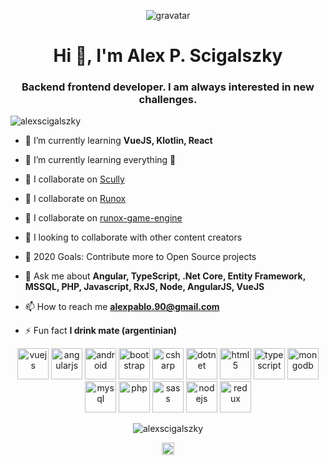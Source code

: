 <p align="center"> <img src="https://s.gravatar.com/avatar/49e755c948a7e2b1efa3666bcb3ce7db?s=80" alt="gravatar" /> </p>
<h1 align="center">Hi 👋, I'm Alex P. Scigalszky</h1>
<h3 align="center">Backend frontend developer. I am always interested in new challenges.</h3>

<p align="left"> <img src="https://komarev.com/ghpvc/?username=alexscigalszky" alt="alexscigalszky" /> </p>

- 🌱 I’m currently learning **VueJS, Klotlin, React**
- 🌱 I’m currently learning everything 🤣

- 👯 I collaborate on [Scully](https://github.com/scullyio/scully)

- 👯 I collaborate on [Runox](https://github.com/jorgeucano/RunoX)

- 👯 I collaborate on [runox-game-engine](https://github.com/runox-game/game-engine)

- 👯 I looking to collaborate with other content creators

- 🥅 2020 Goals: Contribute more to Open Source projects

- 💬 Ask me about **Angular, TypeScript, .Net Core, Entity Framework, MSSQL, PHP, Javascript, RxJS, Node, AngularJS, VueJS**

- 📫 How to reach me **alexpablo.90@gmail.com**

- ⚡ Fun fact **I drink mate (argentinian)**

<p align="center">
  <img src="https://devicons.github.io/devicon/devicon.git/icons/vuejs/vuejs-original-wordmark.svg" alt="vuejs" width="50" height="50"/>
  <img src="https://devicons.github.io/devicon/devicon.git/icons/angularjs/angularjs-original.svg" alt="angularjs" width="50" height="50"/>
  <img src="https://devicons.github.io/devicon/devicon.git/icons/android/android-original-wordmark.svg" alt="android" width="50" height="50"/>
  <img src="https://devicons.github.io/devicon/devicon.git/icons/bootstrap/bootstrap-plain.svg" alt="bootstrap" width="50" height="50"/>
  <img src="https://devicons.github.io/devicon/devicon.git/icons/csharp/csharp-original.svg" alt="csharp" width="50" height="50"/>
  <img src="https://devicons.github.io/devicon/devicon.git/icons/dot-net/dot-net-original-wordmark.svg" alt="dotnet" width="50" height="50"/>
  <img src="https://devicons.github.io/devicon/devicon.git/icons/html5/html5-original-wordmark.svg" alt="html5" width="50" height="50"/>
  <img src="https://devicons.github.io/devicon/devicon.git/icons/typescript/typescript-original.svg" alt="typescript" width="50" height="50"/>
  <img src="https://devicons.github.io/devicon/devicon.git/icons/mongodb/mongodb-original-wordmark.svg" alt="mongodb" width="50" height="50"/>
  <img src="https://devicons.github.io/devicon/devicon.git/icons/mysql/mysql-original-wordmark.svg" alt="mysql" width="50" height="50"/>
  <img src="https://devicons.github.io/devicon/devicon.git/icons/php/php-original.svg" alt="php" width="50" height="50"/>
  <img src="https://devicons.github.io/devicon/devicon.git/icons/sass/sass-original.svg" alt="sass" width="50" height="50"/>
  <img src="https://devicons.github.io/devicon/devicon.git/icons/nodejs/nodejs-original-wordmark.svg" alt="nodejs" width="50" height="50"/>
  <img src="https://devicons.github.io/devicon/devicon.git/icons/redux/redux-original.svg" alt="redux" width="50" height="50"/>
</p>
<p align="center">
  <img src="https://github-readme-stats.vercel.app/api?username=alexscigalszky&show_icons=true" alt="alexscigalszky" />
</p>

<p align="center">
<a href="https://linkedin.com/in/alexscigalszky" target="blank"><img align="center" src="https://cdn.jsdelivr.net/npm/simple-icons@3.0.1/icons/linkedin.svg" alt="alexscigalszky" height="20" width="20" /></a>
</p>
